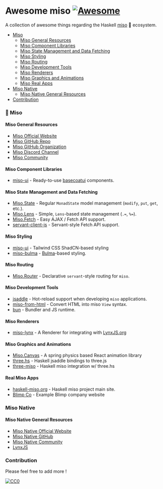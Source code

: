 # Awesome miso [![Awesome](https://cdn.rawgit.com/sindresorhus/awesome/d7305f38d29fed78fa85652e3a63e154dd8e8829/media/badge.svg)](https://github.com/sindresorhus/awesome)

A collection of awesome things regarding the Haskell [miso](https://haskell-miso.org) :ramen: ecosystem.

- [Miso](#miso)
  - [Miso General Resources](#miso-general-resources)
  <!-- - [Miso Tutorials](#miso-tutorials) -->
  <!-- - [Miso Frameworks](#miso-frameworks) -->
  - [Miso Component Libraries](#miso-component-libraries)
  - [Miso State Management and Data Fetching](#miso-state-management-and-data-fetching)
  - [Miso Styling](#miso-styling)
  - [Miso Routing](#miso-routing)
  - [Miso Development Tools](#miso-development-tools)
  <!-- - [Miso Libraries](#miso-libraries) -->
  <!-- - [Miso Testing](#miso-testing) -->
  <!-- - [Miso Awesome Components](#miso-awesome-components) -->
  <!-- - [Miso Components Sandboxes](#miso-components-sandboxes) -->
  <!-- - [Miso Forms](#miso-forms) -->
  <!-- - [Miso Tables and Grids](#miso-tables-and-grids) -->
  <!-- - [Miso Maps](#miso-maps) -->
  <!-- - [Miso Charts](#miso-charts) -->
  - [Miso Renderers](#miso-renderers)
  <!-- - [Miso Internationalization](#miso-internationalization) -->
  - [Miso Graphics and Animations](#miso-graphics-and-animations)
  <!-- - [Miso Integration](#miso-integration) -->
  - [Miso Real Apps](#miso-real-apps)
- [Miso Native](#miso-native)
  - [Miso Native General Resources](#miso-native-general-resources)
  <!-- -  - [Miso Native Navigation](#miso-native-navigation)-->
  <!-- -  - [Miso Native Awesome Components](#miso-native-awesome-components)-->
  <!-- -  - [Miso Native Libraries](#miso-native-libraries)-->
- [Contribution](#contribution)

### :ramen: Miso

#### Miso General Resources

- [Miso Official Website](https://haskell-miso.org/)
- [Miso GitHub Repo](https://github.com/dmjio/miso)
- [Miso GitHub Organization](https://github.com/haskell-miso)
- [Miso Discord Channel](https://discord.gg/QVDtfYNSxq)
- [Miso Community](https://github.com/dmjio/miso?tab=readme-ov-file#community)
<!-- - Miso Conferences -->
<!-- - Miso CodeSandbox -->

<!-- #### Miso Tutorials -->

<!-- - [React Official Tutorial](https://react.dev/learn) -->
<!-- - [Using React in Visual Studio Code](https://code.visualstudio.com/docs/nodejs/reactjs-tutorial) -->
<!-- - [React Interview Questions & Answers](https://github.com/sudheerj/reactjs-interview-questions) -->
<!-- - [Design patterns and Component patterns for building powerful Web Apps](https://www.patterns.dev/) -->
<!-- - [A simple, scalable, and powerful architecture for building production ready React applications](https://github.com/alan2207/bulletproof-react) -->
<!-- - [Cheatsheets for experienced React developers getting started with TypeScript](https://github.com/typescript-cheatsheets/react-typescript-cheatsheet) -->
<!-- - [The Fullstack Tutorial for GraphQL](https://github.com/howtographql/howtographql) -->

<!-- #### Miso Frameworks -->

<!-- - [miso](https://github.com/dmjio/miso) - The Miso Framework -->

#### Miso Component Libraries

- [miso-ui](https://github.com/haskell-miso/miso-ui) - Ready-to-use [basecoatui](https://github.com/hunvreus/basecoat) components.

#### Miso State Management and Data Fetching

- [Miso.State](https://haddocks.haskell-miso.org/miso/Miso-State.html) - Regular `MonadState` model management (`modify`, `put`, `get`, etc.).
- [Miso.Lens](https://haddocks.haskell-miso.org/miso/Miso-Lens.html) - Simple, `Lens`-based state management (`.=`, `%=`).
- [Miso.Fetch](https://haddocks.haskell-miso.org/miso/Miso-Fetch.html) - Easy AJAX / Fetch API support.
- [servant-client-js](https://hackage.haskell.org/package/servant-client-js) - Servant-style Fetch API support.

#### Miso Styling

- [miso-ui](https://github.com/haskell-miso/miso-ui) - Tailwind CSS ShadCN-based styling
- [miso-bulma](https://github.com/haskell-miso/miso-bulma) - [Bulma](https://bulma.io)-based styling.

#### Miso Routing

- [Miso.Router](https://haddocks.haskell-miso.org/miso/Miso-Router.html) - Declarative `servant`-style routing for `miso`.

#### Miso Development Tools

- [jsaddle](https://hackage.haskell.org/package/jsaddle) - Hot-reload support when developing `miso` applications.
- [miso-from-html](https://github.com/haskell-miso/miso-from-html) - Convert HTML into miso `View` syntax.
- [bun](https://github.com/oven-sh/bun) - Bundler and JS runtime.

<!-- #### React Testing -->

<!-- - [jest](https://github.com/facebook/jest) - Delightful JavaScript Testing -->
<!-- - [react-testing-library](https://github.com/testing-library/react-testing-library) - Simple and complete React DOM testing utilities -->
<!-- - [cypress](https://github.com/cypress-io/cypress) - Fast, easy and reliable testing for anything that runs in a browser -->

<!-- #### React Awesome Components -->

<!-- - [Awesome React Components](https://github.com/brillout/awesome-react-components) -->
<!-- - [react-select](https://github.com/JedWatson/react-select) - The Select Component for React -->
<!-- - [react-big-calendar](https://github.com/jquense/react-big-calendar) - Calendar component -->
<!-- - [react-datepicker](https://github.com/Hacker0x01/react-datepicker/) - A simple and reusable datepicker component for React -->
<!-- - [react-loading-skeleton](https://github.com/dvtng/react-loading-skeleton) - Create skeleton screens that automatically adapt to your app -->
<!-- - [react-qrcode](https://github.com/zpao/qrcode.react) - QR component for use with React -->
<!-- - [react-archer](https://github.com/pierpo/react-archer) - Draw arrows between React elements -->
<!-- - [react-icons](https://github.com/react-icons/react-icons) - SVG React icons of popular icon packs -->
<!-- - [react-complex-tree](https://github.com/lukasbach/react-complex-tree) - Unopinionated Accessible Tree -->
<!-- - [react-insta-stories](https://github.com/mohitk05/react-insta-stories) - A React component for Instagram like stories -->
<!-- - [swiper](https://github.com/nolimits4web/swiper) - Most modern mobile touch slider -->
<!-- - [keen-slider](https://github.com/rcbyr/keen-slider) - The Touch slider carousel -->
<!-- - [cookie-consent-banner](https://github.com/porscheofficial/cookie-consent-banner) – The lightweight and flexible Cookie Consent Banner -->
<!-- - [heart-switch](https://github.com/anatoliygatt/heart-switch) - A heart-shaped toggle switch component for React -->
<!-- - [kbar](https://github.com/timc1/kbar) - Fast, portable, and extensible cmd+k interface for your site -->
<!-- - [tagify](https://github.com/yairEO/tagify) - Lightweight, efficient Tags input component -->
<!-- - [puck](https://github.com/measuredco/puck) - The visual editor for React -->

<!-- #### React Components Sandboxes -->

<!-- - [storybook](https://github.com/storybookjs/storybook) - Storybook is a frontend workshop for building UI components and pages in isolation -->
<!-- - [react-styleguidist](https://github.com/styleguidist/react-styleguidist) - Isolated React component development environment with a living style guide -->
<!-- - [react-cosmos](https://github.com/react-cosmos/react-cosmos) - Dev tool for creating reusable React components -->
<!-- - [bit](https://github.com/teambit/bit) - A build system for development of composable software -->

<!-- #### React Forms -->

<!-- - [react-hook-form](https://github.com/react-hook-form/react-hook-form) - React Hooks for form state management and validation -->
<!-- - [formik](https://github.com/jaredpalmer/formik) - Build forms in React, without the tears -->
<!-- - [react-jsonschema-form](https://github.com/mozilla-services/react-jsonschema-form) - A React component for building Web forms from JSON Schema -->
<!-- - [formily](https://github.com/alibaba/formily) - Alibaba Group Unified Form Solution -->
<!-- - [vest](https://github.com/ealush/vest) - Declarative validations framework -->

<!-- #### React Tables and Grids -->

<!-- - [react-grid-layout](https://github.com/react-grid-layout/react-grid-layout) - A draggable and resizable grid layout with responsive breakpoints -->
<!-- - [tanstack-table](https://github.com/TanStack/table) - Headless UI for building powerful tables & datagrids -->
<!-- - [react-data-grid](https://github.com/adazzle/react-data-grid) - Feature-rich and customizable data grid React component -->

<!-- #### React Maps -->

<!-- - [react-map-gl](https://github.com/visgl/react-map-gl) - React friendly API wrapper around MapboxGL JS -->
<!-- - [react-leaflet](https://github.com/PaulLeCam/react-leaflet) - React components for Leaflet maps -->

<!-- #### React Charts -->

<!-- - [recharts](https://github.com/recharts/recharts) - Redefined chart library built with React and D3 -->
<!-- - [visx](https://github.com/airbnb/visx) - Visualization components -->
<!-- - [victory](https://github.com/FormidableLabs/victory) - A collection of composable React components for building interactive data visualizations -->
<!-- - [react-vis](https://github.com/uber/react-vis) - Data Visualization Components -->
<!-- - [nivo](https://github.com/plouc/nivo) - Provides a rich set of data visualization components built on top of the D3 and React libraries -->
<!-- - [xyflow](https://github.com/xyflow/xyflow) - A customizable React component for building node-based editors and interactive diagrams -->

#### Miso Renderers

- [miso-lynx](https://github.com/dmjio/miso-lynx) - A Renderer for integrating with [LynxJS.org](https://lynxjs.org)

<!-- #### React Internationalization -->

<!-- - [formatjs](https://github.com/formatjs/formatjs) - Internationalize your web apps -->
<!-- - [react-i18next](https://github.com/i18next/react-i18next) - Internationalization for React done right -->

#### Miso Graphics and Animations

- [Miso.Canvas](https://haddocks.haskell-miso.org/miso/Miso-Canvas.html) - A spring physics based React animation library
- [three.hs](https://github.com/three-hs/three.hs) - Haskell jsaddle bindings to three.js
- [three-miso](https://threejs.haskell-miso.org) - Haskell miso integration w/ three.hs

<!-- #### React Integration -->

<!-- - [rescript-compiler](https://github.com/rescript-lang/rescript-compiler) - A robustly typed language that compiles to efficient and human-readable JavaScript -->
<!-- - [react-rails](https://github.com/reactjs/react-rails) - Integrate React with Rails -->
<!-- - [fulcro](https://github.com/fulcrologic/fulcro) - A library for development of web applications in clj/cljs -->
<!-- - [tailwind-react](https://tw-elements.com/docs/standard/integrations/react-integration/) - Article that shows you how to integrate React application with Tailwind -->

#### Real Miso Apps

- [haskell-miso.org](https://haskell-miso.org) - Haskell miso project main site.
- [Blimp Co](https://github.com/nielsbergsma/blimp_co_haskell) - Example Blimp company website
<!-- - [kibana](https://github.com/elastic/kibana) - Your window into the Elastic Stack -->
<!-- - [webamp](https://github.com/captbaritone/webamp) - Winamp 2 reimplemented for the browser -->
<!-- - [overreacted](https://github.com/gaearon/overreacted.io) - Personal blog by Dan Abramov -->
<!-- - [wave](https://github.com/wavetermdev/waveterm) - An open-source, cross-platform terminal for seamless workflows -->

### Miso Native

#### Miso Native General Resources

- [Miso Native Official Website](https://lynxjs.haskell-miso.org)
- [Miso Native GitHub](https://github.com/haskell-miso/miso-lynx)
- [Miso Native Community](https://github.com/dmjio/miso?tab=readme-ov-file#community)
- [LynxJS](https://lynxjs.org/)

<!-- #### React Native Navigation -->

<!-- - [react-navigation](https://github.com/react-navigation/react-navigation) - Routing and navigation for your React Native apps -->

<!-- #### React Native Awesome Components -->

<!-- - [react-native-vector-icons](https://github.com/oblador/react-native-vector-icons) - Customizable Icons for React Native -->
<!-- - [react-native-gifted-chat](https://github.com/FaridSafi/react-native-gifted-chat) - The most complete chat UI for React Native -->

<!-- #### React Native Libraries -->

<!-- - [realm-js](https://github.com/realm/realm-js) - A mobile database: an alternative to SQLite & key-value stores -->
<!-- - [react-native-device-info](https://github.com/react-native-device-info/react-native-device-info) - Device Information for React Native iOS and Android -->

### Contribution

Please feel free to add more !

[![CC0](https://i.creativecommons.org/l/by/4.0/88x31.png)](http://creativecommons.org/licenses/by/4.0/)


